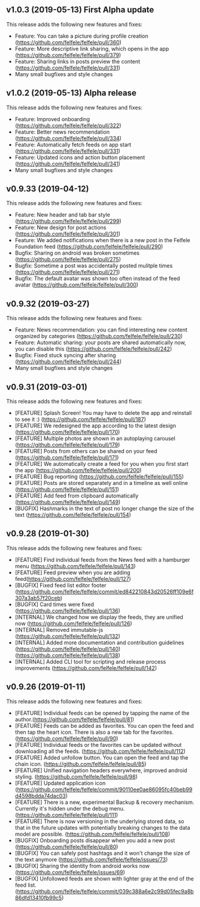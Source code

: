 ## v1.0.3 (2019-05-13) First Alpha update

This release adds the following new features and fixes:

- Feature: You can take a picture during profile creation (https://github.com/felfele/felfele/pull/360)
- Feature: More descriptive link sharing, which opens in the app (https://github.com/felfele/felfele/pull/379)
- Feature: Sharing links in posts preview the content  (https://github.com/felfele/felfele/pull/331)
- Many small bugfixes and style changes

## v1.0.2 (2019-05-13) Alpha release

This release adds the following new features and fixes:

- Feature: Improved onboarding (https://github.com/felfele/felfele/pull/322)
- Feature: Better news recommendation (https://github.com/felfele/felfele/pull/334)
- Feature: Automatically fetch feeds on app start (https://github.com/felfele/felfele/pull/331)
- Feature: Updated icons and action button placement (https://github.com/felfele/felfele/pull/341)
- Many small bugfixes and style changes

## v0.9.33 (2019-04-12)

This release adds the following new features and fixes:

- Feature: New header and tab bar style (https://github.com/felfele/felfele/pull/299)
- Feature: New design for post actions (https://github.com/felfele/felfele/pull/301)
- Feature: We added notifications when there is a new post in the Felfele Foundation feed (https://github.com/felfele/felfele/pull/290)
- Bugfix: Sharing on android was broken sometimes (https://github.com/felfele/felfele/pull/275)
- Bugfix: Sometime a post was accidentally posted mulitple times (https://github.com/felfele/felfele/pull/271)
- Bugfix: The default avatar was shown too often instead of the feed avatar (https://github.com/felfele/felfele/pull/300)

## v0.9.32 (2019-03-27)

This release adds the following new features and fixes:

- Feature: News recommendation: you can find interesting new content organized by categories (https://github.com/felfele/felfele/pull/230)
- Feature: Automatic sharing: your posts are shared automatically now, you can disable this (https://github.com/felfele/felfele/pull/242)
- Bugfix: Fixed stuck syncing after sharing (https://github.com/felfele/felfele/pull/244)
- Many small bugfixes and style changes

## v0.9.31 (2019-03-01)

This release adds the following new features and fixes:

- [FEATURE] Splash Screen! You may have to delete the app and reinstall to see it :) (https://github.com/felfele/felfele/pull/187)
- [FEATURE] We redesigned the app according to the latest design (https://github.com/felfele/felfele/pull/170)
- [FEATURE] Multiple photos are shown in an autoplaying carousel (https://github.com/felfele/felfele/pull/179)
- [FEATURE] Posts from others can be shared on your feed (https://github.com/felfele/felfele/pull/171)
- [FEATURE] We automatically create a feed for you when you first start the app (https://github.com/felfele/felfele/pull/200)
- [FEATURE] Bug reporting (https://github.com/felfele/felfele/pull/155)
- [FEATURE] Posts are stored separately and in a timeline as well online (https://github.com/felfele/felfele/pull/151)
- [FEATURE] Add feed from clipboard automatically (https://github.com/felfele/felfele/pull/149)
- [BUGFIX] Hashmarks in the text of post no longer change the size of the text (https://github.com/felfele/felfele/pull/154)

## v0.9.28 (2019-01-30)

This release adds the following new features and fixes:

- [FEATURE] Find individual feeds from the News feed with a hamburger menu
(https://github.com/felfele/felfele/pull/143)
- [FEATURE] Feed preview when you are adding feed(https://github.com/felfele/felfele/pull/127)
- [BUGFIX] Fixed feed list editor footer (https://github.com/felfele/felfele/commit/ed842210843d20526ff109e6f307a3ab57f20ceb)
- [BUGFIX] Card times were fixed (https://github.com/felfele/felfele/pull/136)
- [INTERNAL] We changed how we display the feeds, they are unified now (https://github.com/felfele/felfele/pull/126)
- [INTERNAL] Removed immutable-js (https://github.com/felfele/felfele/pull/132)
- [INTERNAL] Added more documentation and contribution guidelines (https://github.com/felfele/felfele/pull/140) (https://github.com/felfele/felfele/pull/138)
- [INTERNAL] Added CLI tool for scripting and release process improvements (https://github.com/felfele/felfele/pull/142)


## v0.9.26 (2019-01-11)

This release adds the following new features and fixes:

- [FEATURE] Individual feeds can be opened by tapping the name of the author.(https://github.com/felfele/felfele/pull/81)
- [FEATURE] Feeds can be added as favorites. You can open the feed and then tap the heart icon. There is also a new tab for the favorites. (https://github.com/felfele/felfele/pull/90)
- [FEATURE] Individual feeds or the favorites can be updated without downloading all the feeds. (https://github.com/felfele/felfele/pull/112)
- [FEATURE] Added unfollow button. You can open the feed and tap the chain icon. (https://github.com/felfele/felfele/pull/85)
- [FEATURE] Unified navigation headers everywhere, improved android styling. (https://github.com/felfele/felfele/pull/98)
- [FEATURE] Updated application icon
(https://github.com/felfele/felfele/commit/90110ee0ae86095fc40beb99d4598bdda74dac03)
- [FEATURE] There is a new, experimental Backup & recovery mechanism. Currently it's hidden under the debug menu. (https://github.com/felfele/felfele/pull/111)
- [FEATURE] There is now versioning in the underlying stored data, so that in the future updates with potentially breaking changes to the data model are possible. (https://github.com/felfele/felfele/pull/108)
- [BUGFIX] Onboarding posts disappear when you add a new post (https://github.com/felfele/felfele/pull/80)
- [BUGFIX] You can safely post hashtags and it won't change the size of the text anymore (https://github.com/felfele/felfele/issues/73)
- [BUGFIX] Sharing the identity from android works now (https://github.com/felfele/felfele/issues/69)
- [BUGFIX] Unfollowed feeds are shown with lighter gray at the end of the feed list. (https://github.com/felfele/felfele/commit/039c388a6e2c99d05fec9a8b86dfd13410fb99c5)
